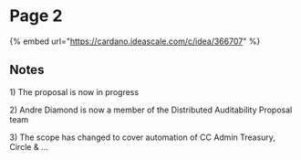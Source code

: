 # Page 2

{% embed url="https://cardano.ideascale.com/c/idea/366707" %}



## Notes

1\) The proposal is now in progress

2\) Andre Diamond is now a member of the Distributed Auditability Proposal team

3\) The scope has changed to cover automation of CC Admin Treasury, Circle & ...
